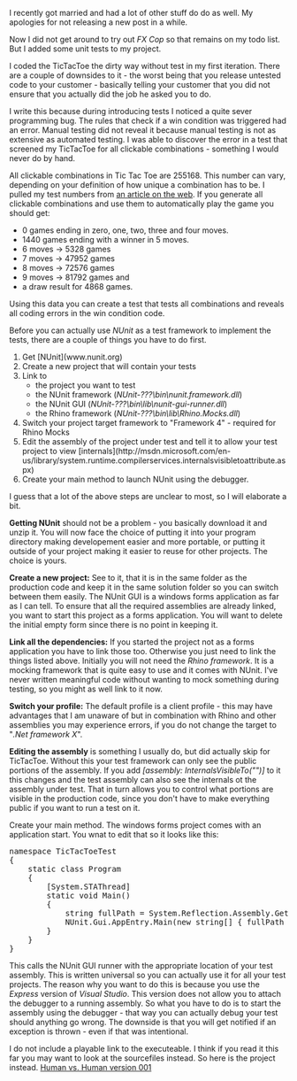 I recently got married and had a lot of other stuff do do as well. My apologies for not releasing a new post in a while.

Now I did not get around to try out <em>FX Cop</em> so that remains on my todo list. But I added some unit tests to my project.

I coded the TicTacToe the dirty way without test in my first iteration. There are a couple of downsides to it - the worst being that you release untested code to your customer - basically telling your customer that you did not ensure that you actually did the job he asked you to do.

I write this because during introducing tests I noticed a quite sever programming bug. The rules that check if a win condition was triggered had an error. Manual testing did not reveal it because manual testing is not as extensive as automated testing. I was able to discover the error in a test that screened my TicTacToe for all clickable combinations - something I would never do by hand.

All clickable combinations in Tic Tac Toe are 255168. This number can vary, depending on your definition of how unique a combination has to be. I pulled my test numbers from [an article on the web](www.google.de/#q=255168+Tic+Tac+Toe). If you generate all clickable combinations and use them to automatically play the game you should get:
<ul>
	<li>0 games ending in zero, one, two, three and four moves.</li>
	<li>1440 games ending with a winner in 5 moves.</li>
	<li>6 moves -&gt; 5328 games</li>
	<li>7 moves -&gt; 47952 games</li>
	<li>8 moves -&gt; 72576 games</li>
	<li>9 moves -&gt; 81792 games and</li>
	<li>a draw result for 4868 games.</li>
</ul>
Using this data you can create a test that tests all combinations and reveals all coding errors in the win condition code.

Before you can actually use <em>NUnit</em> as a test framework to implement the tests, there are a couple of things you have to do first.
<ol>
	<li>Get [NUnit](www.nunit.org)</li>
	<li>Create a new project that will contain your tests</li>
	<li>Link to
<ul>
	<li>the project you want to test</li>
	<li>the NUnit framework (<em>NUnit-???\bin\nunit.framework.dll</em>)</li>
	<li>the NUnit GUI (<em>NUnit-???\bin\lib\nunit-gui-runner.dll</em>)</li>
	<li>the Rhino framework (<em>NUnit-???\bin\lib\Rhino.Mocks.dll</em>)</li>
</ul>
</li>
	<li>Switch your project target framework to "Framework 4" - required for Rhino Mocks</li>
	<li>Edit the assembly of the project under test and tell it to allow your test project to view [internals](http://msdn.microsoft.com/en-us/library/system.runtime.compilerservices.internalsvisibletoattribute.aspx)</li>
	<li>Create your main method to launch NUnit using the debugger.</li>
</ol>
I guess that a lot of the above steps are unclear to most, so I will elaborate a bit.

<strong>Getting NUnit</strong> should not be a problem - you basically download it and unzip it. You will now face the choice of putting it into your program directory making developement easier and more portable, or putting it outside of your project making it easier to reuse for other projects. The choice is yours.

<strong>Create a new project:</strong> See to it, that it is in the same folder as the production code and keep it in the same solution folder so you can switch between them easily. The NUnit GUI is a windows forms application as far as I can tell. To ensure that all the required assemblies are already linked, you want to start this project as a forms application. You will want to delete the initial empty form since there is no point in keeping it.

<strong>Link all the dependencies:</strong> If you started the project not as a forms application you have to link those too. Otherwise you just need to link the things listed above. Initially you will not need the <em>Rhino framework</em>. It is a mocking framework that is quite easy to use and it comes with NUnit. I've never written meaningful code without wanting to mock something during testing, so you might as well link to it now.

<strong>Switch your profile:</strong> The default profile is a client profile - this may have advantages that I am unaware of but in combination with Rhino and other assemblies you may experience errors, if you do not change the target to "<em>.Net framework X</em>".

<strong>Editing the assembly</strong> is something I usually do, but did actually skip for TicTacToe. Without this your test framework can only see the public portions of the assembly. If you add <em>[assembly: InternalsVisibleTo("")]</em> to it this changes and the test assembly can also see the internals ot the assembly under test. That in turn allows you to control what portions are visible in the production code, since you don't have to make everything public if you want to run a test on it.

Create your main method. The windows forms project comes with an application start. You wnat to edit that so it looks like this:
<pre>namespace TicTacToeTest
{
    static class Program
    {
        [System.STAThread]
        static void Main()
        {
            string fullPath = System.Reflection.Assembly.GetAssembly(typeof(Program)).Location;
            NUnit.Gui.AppEntry.Main(new string[] { fullPath });
        }
    }
}</pre>
This calls the NUnit GUI runner with the appropriate location of your test assembly. This is written universal so you can actually use it for all your test projects. The reason why you want to do this is because you use the <em>Express</em> version of <em>Visual Studio</em>. This version does not allow you to attach the debugger to a running assembly. So what you have to do is to start the assembly using the debugger - that way you can actually debug your test should anything go wrong. The downside is that you will get notified if an exception is thrown - even if that was intentional.

I do not include a playable link to the executeable. I think if you read it this far you may want to look at the sourcefiles instead. So here is the project instead. [Human vs. Human version 001](http://blog.aypahyo.net/tictactoe/TicTacToeV001.zip)